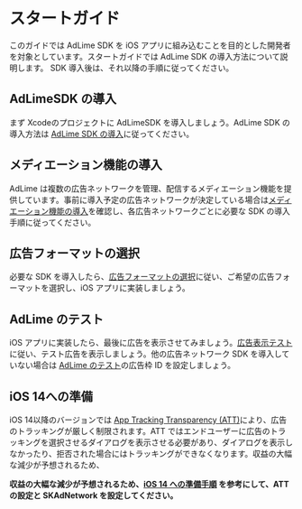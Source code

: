 # スタートガイド
このガイドでは AdLime SDK を iOS アプリに組み込むことを目的とした開発者を対象としています。スタートガイドでは  AdLime SDK の導入方法について説明します。 SDK 導入後は、それ以降の手順に従ってください。

## AdLimeSDK の導入
まず Xcodeのプロジェクトに AdLimeSDK を導入しましょう。AdLime SDK の導入方法は [AdLime SDK の導入](./init.md)に従ってください。

## メディエーション機能の導入
AdLime は複数の広告ネットワークを管理、配信するメディエーション機能を提供しています。事前に導入予定の広告ネットワークが決定している場合は[メディエーション機能の導入](./mediation.md)を確認し、各広告ネットワークごとに必要な SDK の導入手順に従ってください。

## 広告フォーマットの選択
必要な SDK を導入したら、[広告フォーマットの選択](./adformat.md)に従い、ご希望の広告フォーマットを選択し、iOS アプリに実装しましょう。

## AdLime のテスト
iOS アプリに実装したら、最後に広告を表示させてみましょう。[広告表示テスト](./test.md)に従い、テスト広告を表示しましょう。他の広告ネットワーク SDK を導入していない場合は [AdLime のテスト](./test.md#AdLime-のテスト)の広告枠 ID を設定しましょう。

## iOS 14への準備

iOS 14以降のバージョンでは [App Tracking Transparency (ATT)](https://developer.apple.com/documentation/apptrackingtransparency)により、広告のトラッキングが厳しく制限されます。ATT ではエンドユーザーに広告のトラッキングを選択させるダイアログを表示させる必要があり、ダイアログを表示しなかったり、拒否された場合にはトラッキングができなくなります。収益の大幅な減少が予想されるため、

**収益の大幅な減少が予想されるため、[iOS 14 への準備手順](./ios14.md) を参考にして、ATT の設定と SKAdNetwork を設定してください。**
